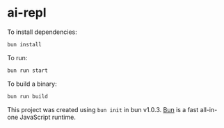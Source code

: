 # ai-repl

To install dependencies:

```bash
bun install
```

To run:

```bash
bun run start
```

To build a binary:

```bash
bun run build
```

This project was created using `bun init` in bun v1.0.3. [Bun](https://bun.sh) is a fast all-in-one JavaScript runtime.
